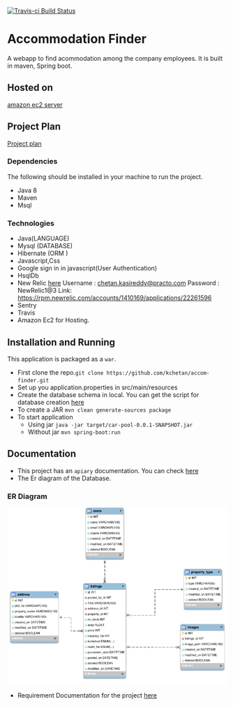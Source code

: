 [![Travis-ci Build Status](https://travis-ci.org/kchetan/accom-finder.svg?branch=master)](https://travis-ci.org/kchetan/accom-finder)
# Accommodation Finder
A webapp to find acommodation among the company employees. It is built in maven, Spring boot.

## Hosted on
 [amazon ec2 server](http://ec2-52-43-52-91.us-west-2.compute.amazonaws.com/accomfinder/)

## Project Plan
  [Project plan](https://docs.google.com/a/practo.com/spreadsheets/d/1-AENyGqzP8uD_YZSTLBkqmftwDEM1vkPPhKkhF_Bm0I/edit?usp=sharing)
  
### Dependencies
The following should be installed in your machine to run the project.
* Java 8
* Maven
* Msql

### Technologies
* Java(LANGUAGE)
* Mysql (DATABASE)
* Hibernate (ORM )
* Javascript,Css
* Google sign in in javascript(User Authentication)
* HsqlDb
* New Relic
	[here]()
	Username : chetan.kasireddy@practo.com
	Password : NewRelic1@3
	Link: https://rpm.newrelic.com/accounts/1410169/applications/22261596
* Sentry
* Travis 
* Amazon Ec2 for Hosting.

## Installation and Running
This application is packaged as a `war`.
* First clone the repo.`git clone https://github.com/kchetan/accom-finder.git`
* Set up you application.properties in src/main/resources
* Create the database schema in local. You can get the script for database creation [here](https://github.com/kchetan/accom-finder/blob/master/documentation_files/script.sql)
*  To create a JAR
	`mvn clean generate-sources package`
* To start application
	- Using jar  `java -jar target/car-pool-0.0.1-SNAPSHOT.jar`
	- Without jar `mvn spring-boot:run`
	
## Documentation

* This project has an `apiary` documentation. You can check [here](http://docs.accommodationfinder.apiary.io)
* The Er diagram of the Database.

### ER Diagram
![ER Diagram](https://raw.githubusercontent.com/kchetan/accom-finder/master/documentation_files/accommodation_erdiagram.png)

* Requirement Documentation for the project [here](https://github.com/kchetan/accom-finder/blob/master/documentation_files/document.pages)

